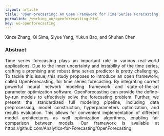 ```yaml
---
layout: article
title: 'OpenForecasting: An Open Framework for Time Series Forecasting'
permalink: /working_on/openforecasting.html
key: wo-openforecasting
---
```

Xinze Zhang, Qi Sima, Siyue Yang, Yukun Bao, and Shuhan Chen

<!--more-->

### Abstract

<div style="text-align: justify"   markdown='1'>
Time series forecasting plays an important role in various real-world applications.
Due to the inner uncertainty and instability of the time series, crafting a promising and robust time series predictor is pretty challenging. To tackle this issue, this study proposes to introduce an open framework, called OpenForecasting, for time series forecasting. By integrating current powerful neural network modeling framework and state-of-the-art parameter optimization software, OpenForecasting can provide the define-by-run models to effectively solve the forecasting problem. Further, we present the standardized full modeling pipeline, including data preprocessing, model construction, hyperparameters optimization, and results evaluation. This allows for convenient implementation of different model architectures as well optimization algorithms, enabling fair comparison between models. Our framework is available at https://github.com/Analytics-for-Forecasting/OpenForecasting.

</div>
